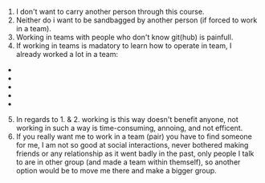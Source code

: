 1. I don't want to carry another person through this course.
2. Neither do i want to be sandbagged by another person (if forced to work in a team).
3. Working in teams with people who don't know git(hub) is painfull.
4. If working in teams is madatory to learn how to operate in team, I already worked a lot in a team:
- [](https://github.com/Sniapa/MentalTracker)
- [](https://github.com/mmorawski/GdanskPostcards)
- [](https://github.com/n-kodem/Jan-Skrzetuski_Twitter)
- [](https://github.com/c2o-repo)
- [](https://github.com/timetable-planner)
5. In regards to 1. & 2. working is this way doesn't benefit anyone, not working in such a way is time-consuming, annoing, and not efficent.
6. If you really want me to work in a team (pair) you have to find someone for me, I am not so good at social interactions, never bothered making friends or any relationship as it went badly in the past, only people I talk to are in other group (and made a team within themself), so another option would be to move me there and make a bigger group.